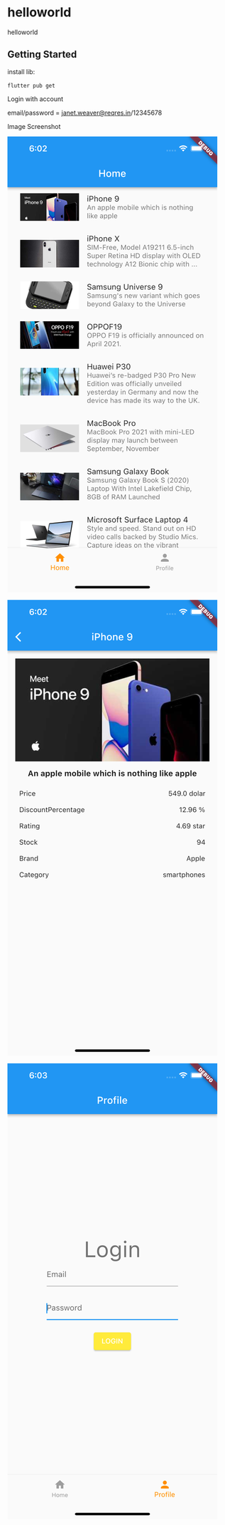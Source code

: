 # helloworld

helloworld

## Getting Started

install lib:
```
flutter pub get
```

Login with account

email/password = janet.weaver@reqres.in/12345678


Image Screenshot

![screenshot1](./Screenshot/ScreenShot1.png)

![screenshot2](./Screenshot/ScreenShot2.png)

![screenshot3](./Screenshot/ScreenShot3.png)